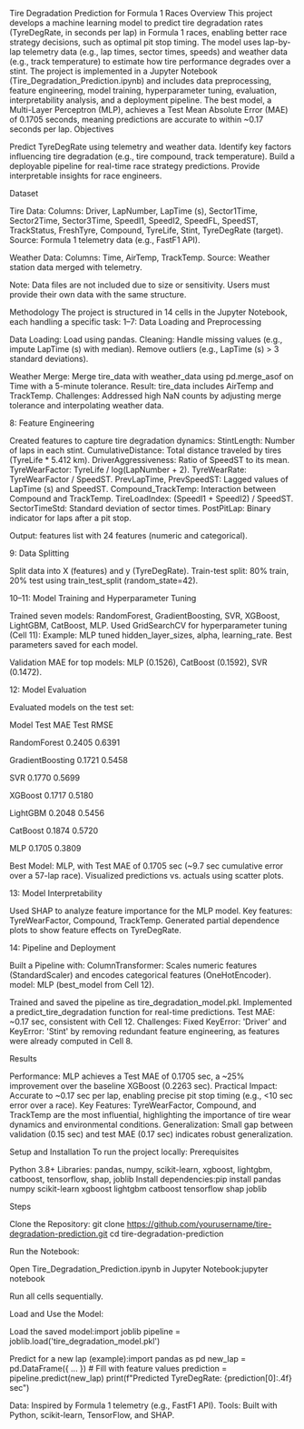 Tire Degradation Prediction for Formula 1 Races
Overview
This project develops a machine learning model to predict tire degradation rates (TyreDegRate, in seconds per lap) in Formula 1 races, enabling better race strategy decisions, such as optimal pit stop timing. The model uses lap-by-lap telemetry data (e.g., lap times, sector times, speeds) and weather data (e.g., track temperature) to estimate how tire performance degrades over a stint.
The project is implemented in a Jupyter Notebook (Tire_Degradation_Prediction.ipynb) and includes data preprocessing, feature engineering, model training, hyperparameter tuning, evaluation, interpretability analysis, and a deployment pipeline. The best model, a Multi-Layer Perceptron (MLP), achieves a Test Mean Absolute Error (MAE) of 0.1705 seconds, meaning predictions are accurate to within ~0.17 seconds per lap.
Objectives

Predict TyreDegRate using telemetry and weather data.
Identify key factors influencing tire degradation (e.g., tire compound, track temperature).
Build a deployable pipeline for real-time race strategy predictions.
Provide interpretable insights for race engineers.

Dataset

Tire Data:
Columns: Driver, LapNumber, LapTime (s), Sector1Time, Sector2Time, Sector3Time, SpeedI1, SpeedI2, SpeedFL, SpeedST, TrackStatus, FreshTyre, Compound, TyreLife, Stint, TyreDegRate (target).
Source: Formula 1 telemetry data (e.g., FastF1 API).


Weather Data:
Columns: Time, AirTemp, TrackTemp.
Source: Weather station data merged with telemetry.


Note: Data files are not included due to size or sensitivity. Users must provide their own data with the same structure.

Methodology
The project is structured in 14 cells in the Jupyter Notebook, each handling a specific task:
1–7: Data Loading and Preprocessing

Data Loading: Load using pandas.
Cleaning:
Handle missing values (e.g., impute LapTime (s) with median).
Remove outliers (e.g., LapTime (s) > 3 standard deviations).


Weather Merge:
Merge tire_data with weather_data using pd.merge_asof on Time with a 5-minute tolerance.
Result: tire_data includes AirTemp and TrackTemp.
Challenges: Addressed high NaN counts by adjusting merge tolerance and interpolating weather data.



8: Feature Engineering

Created features to capture tire degradation dynamics:
StintLength: Number of laps in each stint.
CumulativeDistance: Total distance traveled by tires (TyreLife * 5.412 km).
DriverAggressiveness: Ratio of SpeedST to its mean.
TyreWearFactor: TyreLife / log(LapNumber + 2).
TyreWearRate: TyreWearFactor / SpeedST.
PrevLapTime, PrevSpeedST: Lagged values of LapTime (s) and SpeedST.
Compound_TrackTemp: Interaction between Compound and TrackTemp.
TireLoadIndex: (SpeedI1 + SpeedI2) / SpeedST.
SectorTimeStd: Standard deviation of sector times.
PostPitLap: Binary indicator for laps after a pit stop.


Output: features list with 24 features (numeric and categorical).

9: Data Splitting

Split data into X (features) and y (TyreDegRate).
Train-test split: 80% train, 20% test using train_test_split (random_state=42).

10–11: Model Training and Hyperparameter Tuning

Trained seven models: RandomForest, GradientBoosting, SVR, XGBoost, LightGBM, CatBoost, MLP.
Used GridSearchCV for hyperparameter tuning (Cell 11):
Example: MLP tuned hidden_layer_sizes, alpha, learning_rate.
Best parameters saved for each model.


Validation MAE for top models: MLP (0.1526), CatBoost (0.1592), SVR (0.1472).

12: Model Evaluation

Evaluated models on the test set:


Model
Test MAE
Test RMSE



RandomForest
0.2405
0.6391


GradientBoosting
0.1721
0.5458


SVR
0.1770
0.5699


XGBoost
0.1717
0.5180


LightGBM
0.2048
0.5456


CatBoost
0.1874
0.5720


MLP
0.1705
0.3809



Best Model: MLP, with Test MAE of 0.1705 sec (~9.7 sec cumulative error over a 57-lap race).
Visualized predictions vs. actuals using scatter plots.

13: Model Interpretability

Used SHAP to analyze feature importance for the MLP model.
Key features: TyreWearFactor, Compound, TrackTemp.
Generated partial dependence plots to show feature effects on TyreDegRate.

14: Pipeline and Deployment

Built a Pipeline with:
ColumnTransformer: Scales numeric features (StandardScaler) and encodes categorical features (OneHotEncoder).
model: MLP (best_model from Cell 12).


Trained and saved the pipeline as tire_degradation_model.pkl.
Implemented a predict_tire_degradation function for real-time predictions.
Test MAE: ~0.17 sec, consistent with Cell 12.
Challenges:
Fixed KeyError: 'Driver' and KeyError: 'Stint' by removing redundant feature engineering, as features were already computed in Cell 8.



Results

Performance: MLP achieves a Test MAE of 0.1705 sec, a ~25% improvement over the baseline XGBoost (0.2263 sec).
Practical Impact: Accurate to ~0.17 sec per lap, enabling precise pit stop timing (e.g., <10 sec error over a race).
Key Features: TyreWearFactor, Compound, and TrackTemp are the most influential, highlighting the importance of tire wear dynamics and environmental conditions.
Generalization: Small gap between validation (0.15 sec) and test MAE (0.17 sec) indicates robust generalization.

Setup and Installation
To run the project locally:
Prerequisites

Python 3.8+
Libraries: pandas, numpy, scikit-learn, xgboost, lightgbm, catboost, tensorflow, shap, joblib
Install dependencies:pip install pandas numpy scikit-learn xgboost lightgbm catboost tensorflow shap joblib



Steps

Clone the Repository:
git clone https://github.com/yourusername/tire-degradation-prediction.git
cd tire-degradation-prediction




Run the Notebook:

Open Tire_Degradation_Prediction.ipynb in Jupyter Notebook:jupyter notebook


Run all cells sequentially.


Load and Use the Model:

Load the saved model:import joblib
pipeline = joblib.load('tire_degradation_model.pkl')


Predict for a new lap (example):import pandas as pd
new_lap = pd.DataFrame({ ... })  # Fill with feature values
prediction = pipeline.predict(new_lap)
print(f"Predicted TyreDegRate: {prediction[0]:.4f} sec")




Data: Inspired by Formula 1 telemetry (e.g., FastF1 API).
Tools: Built with Python, scikit-learn, TensorFlow, and SHAP.

